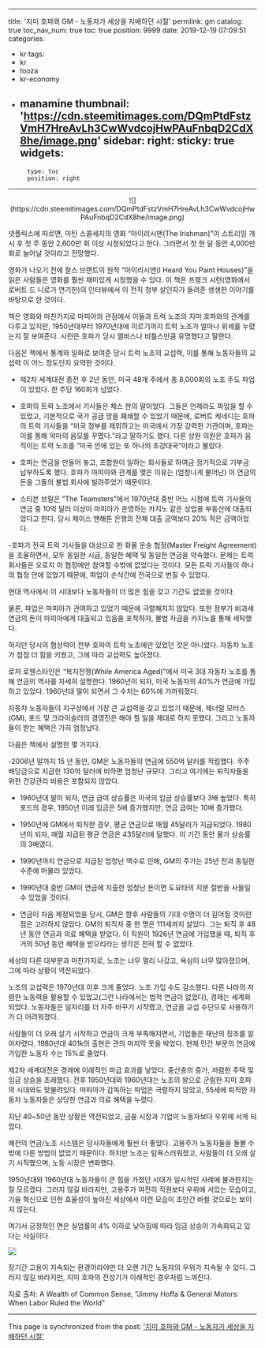 
---
title: '지미 호파와 GM - 노동자가 세상을 지배하던 시절'
permlink: gm
catalog: true
toc_nav_num: true
toc: true
position: 9999
date: 2019-12-19 07:09:51
categories:
- kr
tags:
- kr
- tooza
- kr-economy
- manamine
thumbnail: 'https://cdn.steemitimages.com/DQmPtdFstzVmH7HreAvLh3CwWvdcojHwPAuFnbqD2CdX8he/image.png'
sidebar:
    right:
        sticky: true
widgets:
    -
        type: toc
        position: right
---


<center>
![](https://cdn.steemitimages.com/DQmPtdFstzVmH7HreAvLh3CwWvdcojHwPAuFnbqD2CdX8he/image.png)
</center>

넷플릭스에 따르면, 마틴 스콜세지의 영화 “아이리시맨(The Irishman)”이 스트리밍 개시 후 첫 주 동안 2,600만 회 이상 시청되었다고 한다. 그러면서 첫 한 달 동안 4,000만 회로 늘어날 것이라고 전망했다.  

영화가 나오기 전에 찰스 브랜트의 원작 “아이리시맨(I Heard You Paint Houses)”을 읽은 사람들은 영화를 훨씬 재미있게 시청했을 수 있다. 이 책은 프랭크 시런(영화에서 로버트 드 니로가 연기한)의 인터뷰에서 이 전직 청부 살인자가 들려준 생생한 이야기를 바탕으로 한 것이다. 

책은 영화와 마찬가지로 마피아의 관점에서 이들과 트럭 노조의 지미 호파와의 관계를 다루고 있지만, 1950년대부터 1970년대에 이르기까지 트럭 노조가 얼마나 위세를 누렸는지 잘 보여준다. 시런은 호파가 당시 엘비스나 비틀스만큼 유명했다고 말한다.  

다음은 책에서 통계와 일화로 보여준 당시 트럭 노조의 교섭력, 이를 통해 노동자들의 교섭력 이 어느 정도인지 요약한 것이다.  

- 제2차 세계대전 종전 후 2년 동안, 미국 48개 주에서 총 8,000회의 노조 주도 파업이 있었다. 한 주당 160회가 넘었다. 

- 호파의 트럭 노조에서 기사들은 체스 판의 말이었다. 그들은 언제라도 파업을 할 수 있었고, 기본적으로 국가 공급 망을 폐쇄할 수 있었기 때문에, 로버트 케네디는 호파의 트럭 기사들을 “미국 정부를 제외하고는 미국에서 가장 강력한 기관이며, 호파는 이를 통해 악마의 음모를 꾸몄다.”라고 말하기도 했다. 다른 상원 의원은 호파가 움직이는 트럭 노조를 “미국 안에 있는 또 하나의 초강대국”이라고 불렀다. 

- 호파는 연금을 만들어 놓고, 조합원이 일하는 회사들로 하여금 정기적으로 기부금 납부하도록 했다. 호파가 마피아와 관계를 맺은 이유는 (엄청나게 불어난) 이 연금의 돈을 그들의 불법 회사에 빌려주었기 때문이다.  

- 스티븐 브릴은 “The Teamsters”에서 1970년대 중반 어느 시점에 트럭 기사들의 연금 중 10억 달러 이상이 마피아가 운영하는 카지노 같은 상업용 부동산에 대출되었다고 한다. 당시 체이스 맨해튼 은행의 전체 대출 금액보다 20% 적은 금액이었다. 

-호파가 전국 트럭 기사들을 대상으로 한 화물 운송 협정(Master Freight Agreement)을 조율하면서, 모두 동일한 시급, 동일한 혜택 및 동일한 연금을 약속했다. 문제는 트럭 회사들은 오로지 이 협정에만 참여할 수밖에 없었다는 것이다. 모든 트럭 기사들이 하나의 협정 안에 있었기 때문에, 파업이 순식간에 전국으로 번질 수 있었다.  

현대 역사에서 이 시대보다 노동자들이 더 많은 힘을 갖고 기간도 없었을 것이다. 

물론, 파업은 마피아가 관여하고 있었기 때문에 극렬해지지 않았다. 또한 정부가 비과세 연금의 돈이 마피아에게 대출되고 있음을 포착하자, 불법 자금을 카지노를 통해 세탁했다.  

하지만 당시의 협상력이 전부 호파의 트럭 노조에만 있었던 것은 아니었다. 자동차 노조가 점점 더 힘을 키웠고, 그에 따라 교섭력도 높아졌다.  

로저 로웬스타인은 “복지전쟁(While America Aged)”에서 미국 3대 자동차 노조를 통해 연금의 역사를 자세히 설명한다. 1960년이 되자, 미국 노동자의 40%가 연금에 가입하고 있었다. 1960년대 말이 되면서 그 수치는 60%에 가까워졌다. 

자동차 노동자들이 지구상에서 가장 큰 교섭력을 갖고 있었기 때문에, 제너럴 모터스(GM), 포드 및 크라이슬러의 경영진은 해야 할 일을 제대로 하지 못했다. 그리고 노동자들이 받는 혜택은 가히 엄청났다.  

다음은 책에서 설명한 몇 가지다.  

-2006년 말까지 15 년 동안, GM은 노동자들의 연금에 550억 달러를 적립했다. 주주 배당금으로 지급한 130억 달러에 비하면 엄청난 규모다. 그리고 여기에는 퇴직자들을 위한 건강관리 비용은 포함되지 않았다.  

- 1960년대 말이 되자, 연금 급여 상승률은 미국의 임금 상승률보다 3배 높았다. 특히 포드의 경우, 1950년 이래 임금은 5배 증가했지만, 연금 급여는 10배 증가했다. 

- 1950년에 GM에서 퇴직한 경우, 평균 연금으로 매월 45달러가 지급되었다. 1980년이 되자, 매월 지급된 평균 연금은 435달러에 달했다. 이 기간 동안 물가 상승률의 3배였다. 

- 1990년까지 연금으로 지급된 엄청난 액수로 인해, GM의 주가는 25년 전과 동일한 수준에 머물러 있었다. 

- 1990년대 중반 GM이 연금에 지출한 엄청난 돈이면 도요타의 지분 절반을 사들일 수 있었을 것이다.  

- 연금이 처음 제정되었을 당시, GM은 향후 사람들의 기대 수명이 더 길어질 것이란 점은 고려하지 않았다. GM의 퇴직자 중 한 명은 111세까지 살았다. 그는 퇴직 후 48년 동안 연금과 의료 혜택을 받았다. 이 직원이 1926년 연금에 가입했을 때, 퇴직 후 거의 50년 동안 혜택을 받으리라는 생각은 전혀 할 수 없었다.  

세상의 다른 대부분과 마찬가지로, 노조는 너무 멀리 나갔고, 욕심이 너무 많아졌으며, 그에 따라 상황이 역전되었다. 

노조의 교섭력은 1970년대 이후 크게 줄었다. 노조 가입 수도 감소했다. 다른 나라의 저렴한 노동력을 활용할 수 있었고(그런 나라에서는 법적 연금이 없었다), 경제는 세계화되었다. 노동자들은 일자리를 더 자주 바꾸기 시작했고, 연금을 교섭 수단으로 사용하기가 더 어려워졌다. 

사람들이 더 오래 살기 시작하고 연금이 크게 부족해지면서, 기업들은 재난의 징조를 알아차렸다. 1980년대 401k의 출현은 관의 마지막 못을 박았다. 현재 민간 부문의 연금에 가입한 노동자 수는 15%로 줄었다.  

제2차 세계대전은 경제에 이례적인 파급 효과를 낳았다. 중산층의 증가, 저렴한 주택 및 임금 상승을 초래했다. 전후 1950년대와 1960년대는 노조의 왕으로 군림한 지미 호파의 시대와도 맞물려있다. 마피아가 감독하는 파업은 극렬하지 않았고, 55세에 퇴직한 자동차 노동자들은 상당한 연금과 의료 혜택을 누렸다. 

지난 40~50년 동안 상황은 역전되었고, 금융 시장과 기업이 ​​노동자보다 우위에 서게 되었다.  

예전의 연금/노조 시스템은 당사자들에게 훨씬 더 좋았다. 고용주가 노동자들을 돌볼 수밖에 다른 방법이 없었기 때문이다. 하지만 노조는 탐욕스러워졌고, 사람들이 더 오래 살기 시작했으며, 노동 시장은 변화했다.  

1950년대와 1960년대 노동자들이 큰 힘을 가졌던 시대가 일시적인 사례에 불과한지는 잘 모르겠다. 그러지 않길 바라지만, 고용주가 여전히 직원보다 우위에 서있는 모습이고, 기술 혁신으로 인한 효율성이 높아진 세상에서 이런 모습이 조만간 바뀔 것으로는 보이지 않는다. 

여기서 긍정적인 면은 실업률이 4% 이하로 낮아짐에 따라 임금 상승이 가속화되고 있다는 사실이다. 

![](https://cdn.steemitimages.com/DQmXRCXp8pxouRNdVXviKYYfBtcGkwn41qwep3W4ym3vbse/image.png) 

장기간 고용이 지속되는 환경이라야만 더 오랜 기간 노동자의 우위가 지속될 수 있다. 그러지 않길 바라지만, 지미 호파의 전성기가 이례적인 경우처럼 느껴진다. 

자료 출처: A Wealth of Common Sense, "Jimmy Hoffa & General Motors: When Labor Ruled the World"

- - -

This page is synchronized from the post: ['지미 호파와 GM - 노동자가 세상을 지배하던 시절'](https://steemit.com/@pius.pius/gm)
